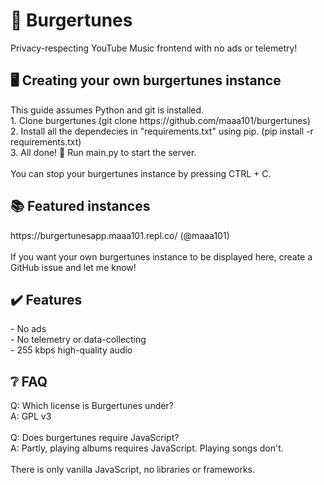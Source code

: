 <h1>🍔 Burgertunes</h1>
Privacy-respecting YouTube Music frontend with no ads or telemetry! <br>

<h2>🖥️ Creating your own burgertunes instance</h2>
This guide assumes Python and git is installed. <br>
1. Clone burgertunes (git clone https://github.com/maaa101/burgertunes)<br>
2. Install all the dependecies in "requirements.txt" using pip. (pip install -r requirements.txt)<br>
3. All done! 🎉 Run main.py to start the server.<br>
<br>
You can stop your burgertunes instance by pressing CTRL + C.

<h2>📚 Featured instances</h2>
https://burgertunesapp.maaa101.repl.co/ (@maaa101)<br>

<br>
If you want your own burgertunes instance to be displayed here, create a GitHub issue and let me know!

<h2>✔️ Features</h2>
- No ads <br>
- No telemetry or data-collecting <br>
- 255 kbps high-quality audio

<h2>❔ FAQ</h2>
Q: Which license is Burgertunes under?<br>
A: GPL v3<br>
<br>
Q: Does burgertunes require JavaScript?<br>
A: Partly, playing albums requires JavaScript. Playing songs don't.<br>
<br>There is only vanilla JavaScript, no libraries or frameworks.<br>

